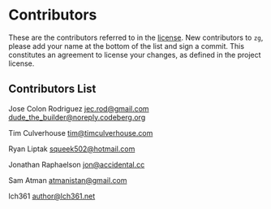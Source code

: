 # Contributors

These are the contributors referred to in the [license](./LICENSE).  New
contributors to `zg`, please add your name at the bottom of the list and
sign a commit.  This constitutes an agreement to license your changes,
as defined in the project license.

## Contributors List

Jose Colon Rodriguez <jec.rod@gmail.com> <dude_the_builder@noreply.codeberg.org>

Tim Culverhouse <tim@timculverhouse.com>

Ryan Liptak <squeek502@hotmail.com>

Jonathan Raphaelson <jon@accidental.cc>

Sam Atman <atmanistan@gmail.com>

lch361 <author@lch361.net>
